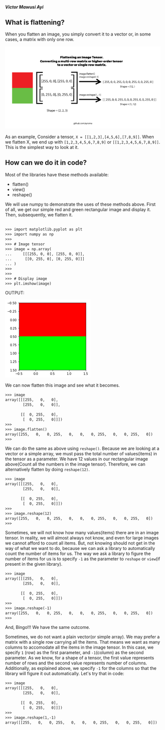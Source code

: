 ##### Victor Mawusi Ayi

## What is flattening?

When you flatten an image, you simply convert it to a vector or, in some cases, a matrix with only one row.

![](/imgs/flatten1.png)

As an example, Consider a tensor, `X = [[1,2,3],[4,5,6],[7,8,9]]`. When we flatten X, we end up with `[1,2,3,4,5,6,7,8,9]` or `[[1,2,3,4,5,6,7,8,9]]`. This is the simplest way to look at it.

## How can we do it in code?

Most of the libraries have these methods available:

+ flatten()
+ view()
+ reshape()

We will use numpy to demonstrate the uses of these methods above. First of all, we get our simple red and green rectangular image and display it. Then, subsequently, we flatten it.

```

>>> import matplotlib.pyplot as plt
>>> import numpy as np
>>> 
>>> # Image tensor
>>> image = np.array(
...     [[[255, 0, 0], [255, 0, 0]],
...      [[0, 255, 0], [0, 255, 0]]]
... )
>>>
>>>
>>> # Display image
>>> plt.imshow(image)
```
OUTPUT: 

![](/imgs/flatten_samp_image.png)

We can now flatten this image and see what it becomes.
```
>>> image
array([[[255,   0,   0],
        [255,   0,   0]],

       [[  0, 255,   0],
        [  0, 255,   0]]])
>>>
>>> image.flatten()
array([255,   0,   0, 255,   0,   0,   0, 255,   0,   0, 255,   0])
>>> 
```
We can do the same as above using `reshape()`. Because we are looking at a vector or a simple array, we must pass the total number of values(items) in the tensor as a parameter.
We have 12 values in our rectangular image above(Count all the numbers in the image tensor). Therefore, we can alternatively flatten by doing `reshape(12)`.

```
>>> image
array([[[255,   0,   0],
        [255,   0,   0]],

       [[  0, 255,   0],
        [  0, 255,   0]]])
>>>
>>> image.reshape(12)
array([255,   0,   0, 255,   0,   0,   0, 255,   0,   0, 255,   0])
>>> 
```

Sometimes, we will not know how many values(items) there are in an image tensor. In reality, we will almost always not know, and even for large images we cannot afford to count all items.
But, not knowing should not get in the way of what we want to do, because we can ask a library to automatically count the number of items for us.
The way we ask a library to figure the number of items for us is to specify `-1` as the parameter to `reshape` or `view`(if present in the given library).

```
>>> image
array([[[255,   0,   0],
        [255,   0,   0]],

       [[  0, 255,   0],
        [  0, 255,   0]]])
>>>
>>> image.reshape(-1)
array([255,   0,   0, 255,   0,   0,   0, 255,   0,   0, 255,   0])
>>> 
```
And, Bingo!!! We have the same outcome.


Sometimes, we do not want a plain vector(or simple array). We may prefer a matrix with a single row carrying all the items. That means we want as many columns to accomodate all the items in the image tensor.
In this case, we specify `1` (row) as the first parameter, and `-1`(column) as the second parameter. As we know, for a shape of a tensor, the first value represents number of rows and the second value represents number of columns. Additionally, as explained above, 
we specify `-1` for the columns so that the library will figure it out automatically. Let's try that in code:

```
>>> image
array([[[255,   0,   0],
        [255,   0,   0]],

       [[  0, 255,   0],
        [  0, 255,   0]]])
>>>
>>> image.reshape(1,-1)
array([[255,   0,   0, 255,   0,   0,   0, 255,   0,   0, 255,   0]])
```






